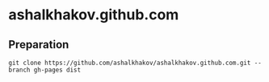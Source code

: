 ashalkhakov.github.com
======================

Preparation
-----------

````
git clone https://github.com/ashalkhakov/ashalkhakov.github.com.git --branch gh-pages dist
````

